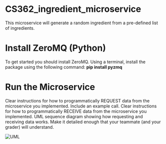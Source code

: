 # CS362_ingredient_microservice

This microservice will generate a random ingredient from a pre-defined list of ingredients.

# Install ZeroMQ (Python)
To get started you should install ZeroMQ. Using a terminal, install the package using the following command:
**pip install pyzmq**

# Run the Microservice

Clear instructions for how to programmatically REQUEST data from the microservice you implemented. Include an example call.
Clear instructions for how to programmatically RECEIVE data from the microservice you implemented.
UML sequence diagram showing how requesting and receiving data works. Make it detailed enough that your teammate (and your grader) will understand.

![UML](https://github.com/user-attachments/assets/cbfb6f3d-9fb3-482e-9fae-4ccbbc239ad7)
